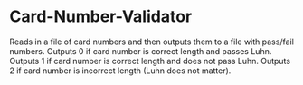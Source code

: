 # Card-Number-Validator
Reads in a file of card numbers and then outputs them to a file with pass/fail numbers. Outputs 0 if card number is correct length and passes Luhn. Outputs 1 if card number is correct length and does not pass Luhn. Outputs 2 if card number is incorrect length (Luhn does not matter).

